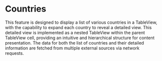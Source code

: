 # Countries

This feature is designed to display a list of various countries in a TableView, with the capability to expand each country to reveal a detailed view. This detailed view is implemented as a nested TableView within the parent TableView cell, providing an intuitive and hierarchical structure for content presentation. The data for both the list of countries and their detailed information are fetched from multiple external sources via network requests.
